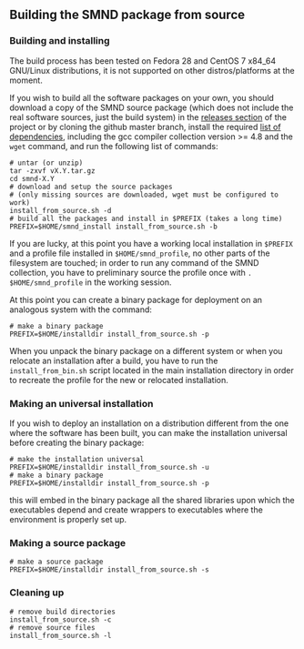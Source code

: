 ## Building the SMND package from source ##

### Building and installing ###

The build process has been tested on Fedora 28 and CentOS 7 x84_64
GNU/Linux distributions, it is not supported on other
distros/platforms at the moment.

If you wish to build all the software packages on your own, you should
download a copy of the SMND source package (which does not include the
real software sources, just the build system) in the [releases
section](https://github.com/dcesari/smnd/releases) of the project or
by cloning the github master branch, install the required [list of
dependencies](listofdependencies), including the gcc compiler
collection version >= 4.8 and the `wget` command, and run the
following list of commands:

```
# untar (or unzip)
tar -zxvf vX.Y.tar.gz
cd smnd-X.Y
# download and setup the source packages
# (only missing sources are downloaded, wget must be configured to work)
install_from_source.sh -d
# build all the packages and install in $PREFIX (takes a long time)
PREFIX=$HOME/smnd_install install_from_source.sh -b
```

If you are lucky, at this point you have a working local installation
in `$PREFIX` and a profile file installed in `$HOME/smnd_profile`, no
other parts of the filesystem are touched; in order to run any command
of the SMND collection, you have to preliminary source the profile
once with `. $HOME/smnd_profile` in the working session.

At this point you can create a binary package for deployment on an
analogous system with the command:

```
# make a binary package
PREFIX=$HOME/installdir install_from_source.sh -p
```

When you unpack the binary package on a different system or when you
relocate an installation after a build, you have to run the
`install_from_bin.sh` script located in the main installation
directory in order to recreate the profile for the new or relocated
installation.

### Making an universal installation ###

If you wish to deploy an installation on a distribution different from
the one where the software has been built, you can make the
installation universal before creating the binary package:

```
# make the installation universal
PREFIX=$HOME/installdir install_from_source.sh -u
# make a binary package
PREFIX=$HOME/installdir install_from_source.sh -p
```

this will embed in the binary package all the shared libraries upon
which the executables depend and create wrappers to executables where
the environment is properly set up.

### Making a source package ###

```
# make a source package
PREFIX=$HOME/installdir install_from_source.sh -s
```

### Cleaning up ###

```
# remove build directories
install_from_source.sh -c
# remove source files
install_from_source.sh -l
```

